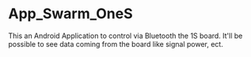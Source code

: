 # App_Swarm_OneS
This an Android Application to control via Bluetooth the 1S board. It'll be possible to see data coming from the board like signal power, ect. 

